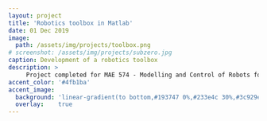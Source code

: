```yaml
---
layout: project
title: 'Robotics toolbox in Matlab'
date: 01 Dec 2019
image:  
  path: /assets/img/projects/toolbox.png
# screenshot: /assets/img/projects/subzero.jpg
caption: Development of a robotics toolbox
description: >
     Project completed for MAE 574 - Modelling and Control of Robots for my Fall 2019 term at ASU. Had functions found in Robotics toolbox of Peter Coorkes and also included workspace plotting, differential kinematics and so on. Each team member worked on a different aspect of the project and it was finally put together using Matlab's App Designer.
accent_color: '#4fb1ba'
accent_image:
  background: 'linear-gradient(to bottom,#193747 0%,#233e4c 30%,#3c929e 50%,#d5d5d4 70%,#cdccc8 100%)'
  overlay:    true
---
```

